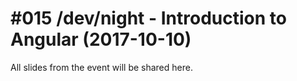 # #015 /dev/night - Introduction to Angular (2017-10-10)
 
All slides from the event will be shared here.
